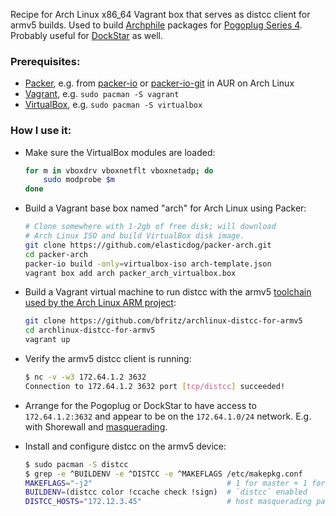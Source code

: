 Recipe for Arch Linux x86_64 Vagrant box that serves as distcc client
for armv5 builds.  Used to build [Archphile](http://archphile.org/)
packages for [Pogoplug Series 4](http://archlinuxarm.org/platforms/armv5/pogoplug-series-4).
Probably useful for [DockStar](http://archlinuxarm.org/platforms/armv5/seagate-dockstar) as well.

### Prerequisites:

 * [Packer](https://packer.io/), e.g. from [packer-io](https://aur.archlinux.org/packages/packer-io/) or [packer-io-git](https://aur.archlinux.org/packages/packer-io-git/) in AUR on Arch Linux
 * [Vagrant](https://vagrantup.com/), e.g. `sudo pacman -S vagrant`
 * [VirtualBox](https://virtualbox.org/), e.g. `sudo pacman -S virtualbox`

### How I use it:

* Make sure the VirtualBox modules are loaded:
  ```sh
  for m in vboxdrv vboxnetflt vboxnetadp; do
      sudo modprobe $m
  done
  ```

* Build a Vagrant base box named "arch" for Arch Linux using Packer:
  ```sh
  # Clone somewhere with 1-2gb of free disk; will download
  # Arch Linux ISO and build VirtualBox disk image.
  git clone https://github.com/elasticdog/packer-arch.git
  cd packer-arch
  packer-io build -only=virtualbox-iso arch-template.json
  vagrant box add arch packer_arch_virtualbox.box
  ```

* Build a Vagrant virtual machine to run distcc with the armv5
[toolchain used by the Arch Linux ARM project](http://archlinuxarm.org/developers/distcc-cross-compiling):
  ```sh
  git clone https://github.com/bfritz/archlinux-distcc-for-armv5
  cd archlinux-distcc-for-armv5
  vagrant up
  ```

* Verify the armv5 distcc client is running:
  ```sh
  $ nc -v -w3 172.64.1.2 3632
  Connection to 172.64.1.2 3632 port [tcp/distcc] succeeded!
  ```

* Arrange for the Pogoplug or DockStar to have access to `172.64.1.2:3632`
and appear to be on the `172.64.1.0/24` network.  E.g. with Shorewall and
[masquerading](http://www.shorewall.net/manpages/shorewall-masq.html).

* Install and configure distcc on the armv5 device:
  ```sh
  $ sudo pacman -S distcc
  $ grep -e ^BUILDENV -e ^DISTCC -e ^MAKEFLAGS /etc/makepkg.conf
  MAKEFLAGS="-j2"                              # 1 for master + 1 for Vagrant distcc client
  BUILDENV=(distcc color !ccache check !sign)  # `distcc` enabled
  DISTCC_HOSTS="172.12.3.45"                   # host masquerading packets to Vagrant distcc client
  ```
